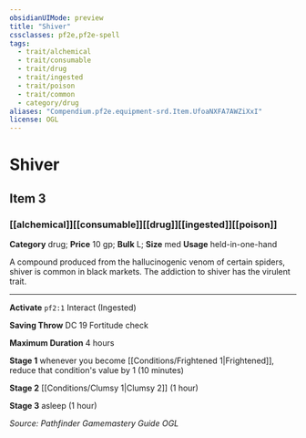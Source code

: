 ```yaml
---
obsidianUIMode: preview
title: "Shiver"
cssclasses: pf2e,pf2e-spell
tags:
  - trait/alchemical
  - trait/consumable
  - trait/drug
  - trait/ingested
  - trait/poison
  - trait/common
  - category/drug
aliases: "Compendium.pf2e.equipment-srd.Item.UfoaNXFA7AWZiXxI"
license: OGL
---
```

# Shiver
## Item 3
### [[alchemical]][[consumable]][[drug]][[ingested]][[poison]]

**Category** drug; 
**Price** 10 gp; 
**Bulk** L; **Size** med
**Usage** held-in-one-hand

A compound produced from the hallucinogenic venom of certain spiders, shiver is common in black markets. The addiction to shiver has the virulent trait.

* * *

**Activate** `pf2:1` Interact (Ingested)

**Saving Throw** DC 19 Fortitude check

**Maximum Duration** 4 hours

**Stage 1** whenever you become [[Conditions/Frightened 1|Frightened]], reduce that condition's value by 1 (10 minutes)

**Stage 2** [[Conditions/Clumsy 1|Clumsy 2]] (1 hour)

**Stage 3** asleep (1 hour)

*Source: Pathfinder Gamemastery Guide*
*OGL*